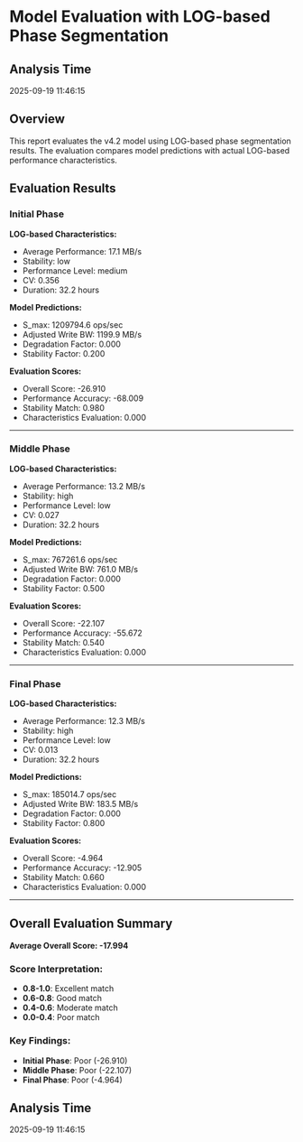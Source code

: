 # Model Evaluation with LOG-based Phase Segmentation

## Analysis Time
2025-09-19 11:46:15

## Overview
This report evaluates the v4.2 model using LOG-based phase segmentation results.
The evaluation compares model predictions with actual LOG-based performance characteristics.

## Evaluation Results

### Initial Phase

**LOG-based Characteristics:**
- Average Performance: 17.1 MB/s
- Stability: low
- Performance Level: medium
- CV: 0.356
- Duration: 32.2 hours

**Model Predictions:**
- S_max: 1209794.6 ops/sec
- Adjusted Write BW: 1199.9 MB/s
- Degradation Factor: 0.000
- Stability Factor: 0.200

**Evaluation Scores:**
- Overall Score: -26.910
- Performance Accuracy: -68.009
- Stability Match: 0.980
- Characteristics Evaluation: 0.000

---

### Middle Phase

**LOG-based Characteristics:**
- Average Performance: 13.2 MB/s
- Stability: high
- Performance Level: low
- CV: 0.027
- Duration: 32.2 hours

**Model Predictions:**
- S_max: 767261.6 ops/sec
- Adjusted Write BW: 761.0 MB/s
- Degradation Factor: 0.000
- Stability Factor: 0.500

**Evaluation Scores:**
- Overall Score: -22.107
- Performance Accuracy: -55.672
- Stability Match: 0.540
- Characteristics Evaluation: 0.000

---

### Final Phase

**LOG-based Characteristics:**
- Average Performance: 12.3 MB/s
- Stability: high
- Performance Level: low
- CV: 0.013
- Duration: 32.2 hours

**Model Predictions:**
- S_max: 185014.7 ops/sec
- Adjusted Write BW: 183.5 MB/s
- Degradation Factor: 0.000
- Stability Factor: 0.800

**Evaluation Scores:**
- Overall Score: -4.964
- Performance Accuracy: -12.905
- Stability Match: 0.660
- Characteristics Evaluation: 0.000

---

## Overall Evaluation Summary

**Average Overall Score: -17.994**

### Score Interpretation:
- **0.8-1.0**: Excellent match
- **0.6-0.8**: Good match
- **0.4-0.6**: Moderate match
- **0.0-0.4**: Poor match

### Key Findings:
- **Initial Phase**: Poor (-26.910)
- **Middle Phase**: Poor (-22.107)
- **Final Phase**: Poor (-4.964)

## Analysis Time
2025-09-19 11:46:15

